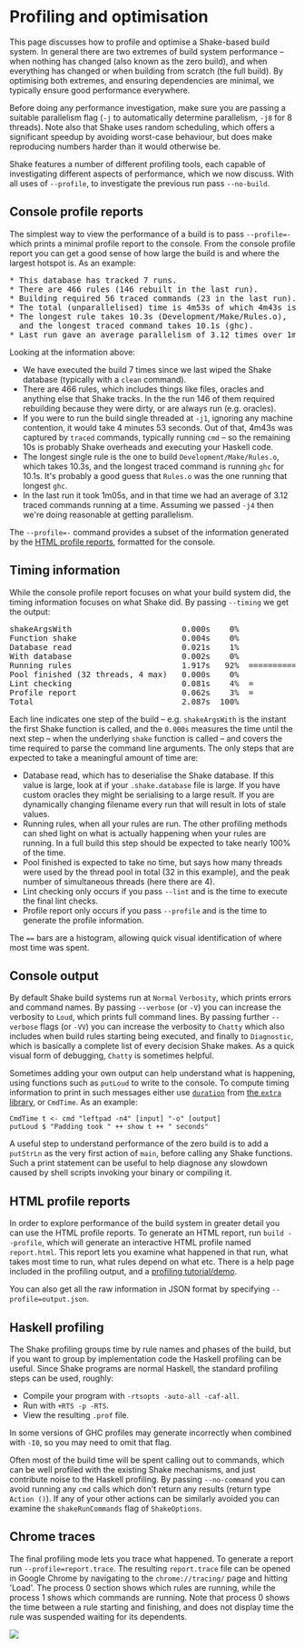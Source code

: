 # Profiling and optimisation

This page discusses how to profile and optimise a Shake-based build system. In general there are two extremes of build system performance – when nothing has changed (also known as the zero build), and when everything has changed or when building from scratch (the full build). By optimising both extremes, and ensuring dependencies are minimal, we typically ensure good performance everywhere.

Before doing any performance investigation, make sure you are passing a suitable parallelism flag (`-j` to automatically determine parallelism, `-j8` for 8 threads). Note also that Shake uses random scheduling, which offers a significant speedup by avoiding worst-case behaviour, but does make reproducing numbers harder than it would otherwise be.

Shake features a number of different profiling tools, each capable of investigating different aspects of performance, which we now discuss. With all uses of `--profile`, to investigate the previous run pass `--no-build`.

## Console profile reports

The simplest way to view the performance of a build is to pass `--profile=-` which prints a minimal profile report to the console. From the console profile report you can get a good sense of how large the build is and where the largest hotspot is. As an example:

<pre>
<!-- nosyntax -->* This database has tracked 7 runs.
* There are 466 rules (146 rebuilt in the last run).
* Building required 56 traced commands (23 in the last run).
* The total (unparallelised) time is 4m53s of which 4m43s is traced commands.
* The longest rule takes 10.3s (Development/Make/Rules.o),
  and the longest traced command takes 10.1s (ghc).
* Last run gave an average parallelism of 3.12 times over 1m05s.
</pre>

Looking at the information above:

* We have executed the build 7 times since we last wiped the Shake database (typically with a `clean` command).
* There are 466 rules, which includes things like files, oracles and anything else that Shake tracks. In the the run 146 of them required rebuilding because they were dirty, or are always run (e.g. oracles).
* If you were to run the build single threaded at `-j1`, ignoring any machine contention, it would take 4 minutes 53 seconds. Out of that, 4m43s was captured by `traced` commands, typically running `cmd` – so the remaining 10s is probably Shake overheads and executing your Haskell code.
* The longest single rule is the one to build `Development/Make/Rules.o`, which takes 10.3s, and the longest traced command is running `ghc` for 10.1s. It's probably a good guess that `Rules.o` was the one running that longest `ghc`.
* In the last run it took 1m05s, and in that time we had an average of 3.12 traced commands running at a time. Assuming we passed `-j4` then we're doing reasonable at getting parallelism.

The `--profile=-` command provides a subset of the information generated by the [HTML profile reports](#html-profile), formatted for the console.

## Timing information

While the console profile report focuses on what your build system did, the timing information focuses on what Shake did. By passing `--timing` we get the output:

<pre>
<!-- nosyntax -->shakeArgsWith                       0.000s    0%
Function shake                      0.004s    0%
Database read                       0.021s    1%
With database                       0.002s    0%
Running rules                       1.917s   92%  =======================
Pool finished (32 threads, 4 max)   0.000s    0%
Lint checking                       0.081s    4%  =
Profile report                      0.062s    3%  =
Total                               2.087s  100%
</pre>

Each line indicates one step of the build – e.g. `shakeArgsWith` is the instant the first Shake function is called, and the `0.000s` measures the time until the next step – when the underlying `shake` function is called – and covers the time required to parse the command line arguments. The only steps that are expected to take a meaningful amount of time are:

* Database read, which has to deserialise the Shake database. If this value is large, look at if your `.shake.database` file is large. If you have custom oracles they might be serialising to a large result. If you are dynamically changing filename every run that will result in lots of stale values.
* Running rules, when all your rules are run. The other profiling methods can shed light on what is actually happening when your rules are running. In a full build this step should be expected to take nearly 100% of the time.
* Pool finished is expected to take no time, but says how many threads were used by the thread pool in total (32 in this example), and the peak number of simultaneous threads (here there are 4).
* Lint checking only occurs if you pass `--lint` and is the time to execute the final lint checks.
* Profile report only occurs if you pass `--profile` and is the time to generate the profile information.

The `==` bars are a histogram, allowing quick visual identification of where most time was spent.

## Console output

By default Shake build systems run at `Normal` `Verbosity`, which prints errors and command names. By passing `--verbose` (or `-V`) you can increase the verbosity to `Loud`, which prints full command lines. By passing further `--verbose` flags (or `-VV`) you can increase the verbosity to `Chatty` which also includes when build rules starting being executed, and finally to `Diagnostic`, which is basically a complete list of every decision Shake makes. As a quick visual form of debugging, `Chatty` is sometimes helpful.

Sometimes adding your own output can help understand what is happening, using functions such as `putLoud` to write to the console. To compute timing information to print in such messages either use [`duration`](https://hackage.haskell.org/package/extra/docs/System-Time-Extra.html#v:duration) from [the `extra` library](https://hackage.haskell.org/package/extra), or `CmdTime`. As an example:

    CmdTime t <- cmd "leftpad -n4" [input] "-o" [output]
    putLoud $ "Padding took " ++ show t ++ " seconds"

A useful step to understand performance of the zero build is to add a `putStrLn` as the very first action of `main`, before calling any Shake functions. Such a print statement can be useful to help diagnose any slowdown caused by shell scripts invoking your binary or compiling it.

<span class="target" id="html-profile"></span>

## HTML profile reports

In order to explore performance of the build system in greater detail you can use the HTML profile reports. To generate an HTML report, run `build --profile`, which will generate an interactive HTML profile named `report.html`. This report lets you examine what happened in that run, what takes most time to run, what rules depend on what etc. There is a help page included in the profiling output, and a [profiling tutorial/demo](https://cdn.rawgit.com/ndmitchell/shake/35fbe03c8d3bafeae17b58af89497ff3fdd54b22/html/demo.html).

You can also get all the raw information in JSON format by specifying `--profile=output.json`.

## Haskell profiling

The Shake profiling groups time by rule names and phases of the build, but if you want to group by implementation code the Haskell profiling can be useful. Since Shake programs are normal Haskell, the standard profiling steps can be used, roughly:

* Compile your program with `-rtsopts -auto-all -caf-all`.
* Run with `+RTS -p -RTS`.
* View the resulting `.prof` file.

In some versions of GHC profiles may generate incorrectly when combined with `-I0`, so you may need to omit that flag.

Often most of the build time will be spent calling out to commands, which can be well profiled with the existing Shake mechanisms, and just contribute noise to the Haskell profiling. By passing `--no-command` you can avoid running any `cmd` calls which don't return any results (return type `Action ()`). If any of your other actions can be similarly avoided you can examine the `shakeRunCommands` flag of `ShakeOptions`.

## Chrome traces

The final profiling mode lets you trace what happened. To generate a report run `--profile=report.trace`. The resulting `report.trace` file can be opened in Google Chrome by navigating to the `chrome://tracing/` page and hitting 'Load'. The process 0 section shows which rules are running, while the process 1 shows which commands are running. Note that process 0 shows the time between a rule starting and finishing, and does not display time the rule was suspended waiting for its dependents.

![](profile-trace.png)
